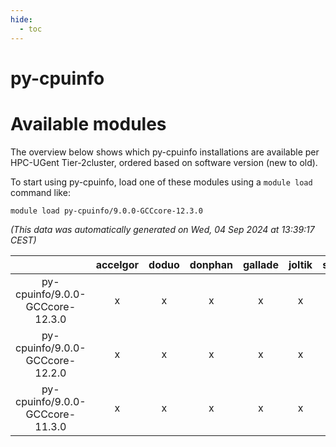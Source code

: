 ```yaml
---
hide:
  - toc
---
```


py-cpuinfo
==========

# Available modules


The overview below shows which py-cpuinfo installations are available per HPC-UGent Tier-2cluster, ordered based on software version (new to old).

To start using py-cpuinfo, load one of these modules using a `module load` command like:

```shell
module load py-cpuinfo/9.0.0-GCCcore-12.3.0
```

*(This data was automatically generated on Wed, 04 Sep 2024 at 13:39:17 CEST)*  

| |accelgor|doduo|donphan|gallade|joltik|shinx|skitty|
| :---: | :---: | :---: | :---: | :---: | :---: | :---: | :---: |
|py-cpuinfo/9.0.0-GCCcore-12.3.0|x|x|x|x|x|x|x|
|py-cpuinfo/9.0.0-GCCcore-12.2.0|x|x|x|x|x|-|x|
|py-cpuinfo/9.0.0-GCCcore-11.3.0|x|x|x|x|x|-|x|
